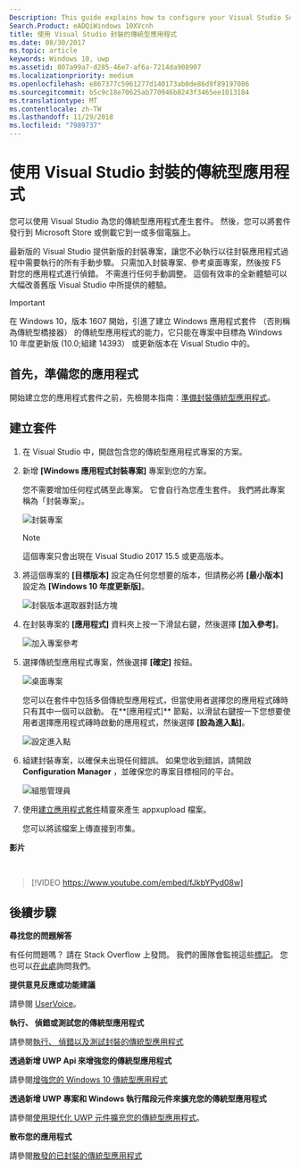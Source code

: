 ```yaml
---
Description: This guide explains how to configure your Visual Studio Solution to edit, debug, and package desktop application.
Search.Product: eADQiWindows 10XVcnh
title: 使用 Visual Studio 封裝的傳統型應用程式
ms.date: 08/30/2017
ms.topic: article
keywords: Windows 10, uwp
ms.assetid: 807a99a7-d285-46e7-af6a-7214da908907
ms.localizationpriority: medium
ms.openlocfilehash: e867377c5961277d140173ab0de86d9f89197086
ms.sourcegitcommit: b5c9c18e70625ab770946b8243f3465ee1013184
ms.translationtype: MT
ms.contentlocale: zh-TW
ms.lasthandoff: 11/29/2018
ms.locfileid: "7989737"
---
```

# <a name="package-a-desktop-application-by-using-visual-studio"></a>使用 Visual Studio 封裝的傳統型應用程式

您可以使用 Visual Studio 為您的傳統型應用程式產生套件。 然後，您可以將套件發行到 Microsoft Store 或側載它到一或多個電腦上。

最新版的 Visual Studio 提供新版的封裝專案，讓您不必執行以往封裝應用程式過程中需要執行的所有手動步驟。 只需加入封裝專案、參考桌面專案，然後按 F5 對您的應用程式進行偵錯。 不需進行任何手動調整。 這個有效率的全新體驗可以大幅改善舊版 Visual Studio 中所提供的體驗。

>[!IMPORTANT]
>在 Windows 10，版本 1607 開始，引進了建立 Windows 應用程式套件 （否則稱為傳統型橋接器） 的傳統型應用程式的能力，它只能在專案中目標為 Windows 10 年度更新版 (10.0;組建 14393） 或更新版本在 Visual Studio 中的。

## <a name="first-prepare-your-application"></a>首先，準備您的應用程式

開始建立您的應用程式套件之前，先檢閱本指南：[準備封裝傳統型應用程式](desktop-to-uwp-prepare.md)。

<a id="new-packaging-project"/>

## <a name="create-a-package"></a>建立套件

1. 在 Visual Studio 中，開啟包含您的傳統型應用程式專案的方案。

2. 新增 **\[Windows 應用程式封裝專案\]** 專案到您的方案。

   您不需要增加任何程式碼至此專案。 它會自行為您產生套件。 我們將此專案稱為「封裝專案」。

   ![封裝專案](images/desktop-to-uwp/packaging-project.png)

   >[!NOTE]
   >這個專案只會出現在 Visual Studio 2017 15.5 或更高版本。

3. 將這個專案的 **\[目標版本\]** 設定為任何您想要的版本，但請務必將 **\[最小版本\]** 設定為 **\[Windows 10 年度更新版\]**。

   ![封裝版本選取器對話方塊](images/desktop-to-uwp/packaging-version.png)

4. 在封裝專案的 **\[應用程式\]** 資料夾上按一下滑鼠右鍵，然後選擇 **\[加入參考\]**。

   ![加入專案參考](images/desktop-to-uwp/add-project-reference.png)

5. 選擇傳統型應用程式專案，然後選擇 **\[確定\]** 按鈕。

   ![桌面專案](images/desktop-to-uwp/reference-project.png)

   您可以在套件中包括多個傳統型應用程式，但當使用者選擇您的應用程式磚時只有其中一個可以啟動。 在**\[應用程式\]** 節點，以滑鼠右鍵按一下您想要使用者選擇應用程式磚時啟動的應用程式，然後選擇 **\[設為進入點\]**。

   ![設定進入點](images/desktop-to-uwp/entry-point-set.png)

6. 組建封裝專案，以確保未出現任何錯誤。  如果您收到錯誤，請開啟**Configuration Manager** ，並確保您的專案目標相同的平台。

   ![組態管理員](images/desktop-to-uwp/config-manager.png)

7. 使用[建立應用程式套件](../packaging/packaging-uwp-apps.md)精靈來產生 appxupload 檔案。

   您可以將該檔案上傳直接到市集。

**影片**

&nbsp;
> [!VIDEO https://www.youtube.com/embed/fJkbYPyd08w]

## <a name="next-steps"></a>後續步驟

**尋找您的問題解答**

有任何問題嗎？ 請在 Stack Overflow 上發問。 我們的團隊會監視這些[標記](http://stackoverflow.com/questions/tagged/project-centennial+or+desktop-bridge)。 您也可以[在此處](https://social.msdn.microsoft.com/Forums/en-US/home?filter=alltypes&sort=relevancedesc&searchTerm=%5BDesktop%20Converter%5D)詢問我們。

**提供意見反應或功能建議**

請參閱 [UserVoice](https://wpdev.uservoice.com/forums/110705-universal-windows-platform/category/161895-desktop-bridge-centennial)。

**執行、 偵錯或測試您的傳統型應用程式**

請參閱[執行、 偵錯以及測試封裝的傳統型應用程式](desktop-to-uwp-debug.md)

**透過新增 UWP Api 來增強您的傳統型應用程式**

請參閱[增強您的 Windows 10 傳統型應用程式](desktop-to-uwp-enhance.md)

**透過新增 UWP 專案和 Windows 執行階段元件來擴充您的傳統型應用程式**

請參閱[使用現代化 UWP 元件擴充您的傳統型應用程式](desktop-to-uwp-extend.md)。

**散布您的應用程式**

請參閱[散發的已封裝的傳統型應用程式](desktop-to-uwp-distribute.md)
